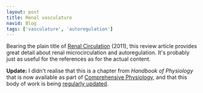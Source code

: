 ```yaml
---
layout: post
title: Renal vasculature
navid: Blog
tags: ['vasculature', 'autoregulation']
---
```


Bearing the plain title of <a
href="http://onlinelibrary.wiley.com/doi/10.1002/cphy.cp020306/abstract">Renal
Circulation</a> (2011), this review article provides great detail about renal
microcirculation and autoregulation. It's probably just as useful for the
references as for the actual content.

<strong>Update:</strong> I didn't realise that this is a chapter from
<em>Handbook of Physiology</em> that is now available as part of <a
href="http://onlinelibrary.wiley.com/book/10.1002/cphy">Comprehensive
Physiology</a>, and that this body of work is being <a
href="http://www.comprehensivephysiology.com/">regularly updated</a>.
